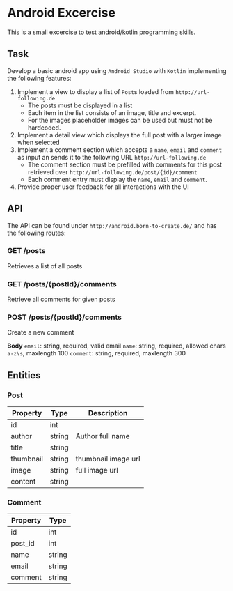 # Android Excercise

This is a small excercise to test android/kotlin programming skills.

## Task

Develop a basic android app using `Android Studio` with `Kotlin` implementing the following features:

1. Implement a view to display a list of `Post`s loaded from `http://url-following.de`
	- The posts must be displayed in a list
	- Each item in the list consists of an image, title and excerpt.
	- For the images placeholder images can be used but must not be hardcoded.  
2. Implement a detail view which displays the full post with a larger image when selected
3. Implement a comment section which accepts a `name`, `email` and `comment` as input an sends it to the following URL `http://url-following.de`
 	- The comment section must be prefilled with comments for this post retrieved over `http://url-following.de/post/{id}/comment`
 	- Each comment entry must display the `name`, `email` and `comment`.
4. Provide proper user feedback for all interactions with the UI 


## API

The API can be found under `http://android.born-to-create.de/` and has the following routes:

### GET /posts

Retrieves a list of all posts

### GET /posts/{postId}/comments

Retrieve all comments for given posts

### POST /posts/{postId}/comments

Create a new comment

**Body**
`email`: string, required, valid email
`name`: string, required, allowed chars `a-z\s`, maxlength 100
`comment`: string, required, maxlength 300


## Entities

### Post

| Property | Type | Description |
| -------- | ---- | ----------- |
| id | int | |
| author | string | Author full name |
| title | string | |
| thumbnail | string | thumbnail image url |
| image | string | full image url |
| content | string | |

### Comment

| Property | Type |
| -------- | ---- |
| id | int | |
| post_id | int | |
| name | string | comment author full name |
| email | string | author email address |
| comment | string | |

